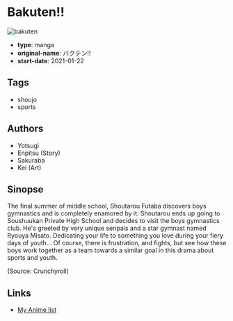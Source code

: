 # Bakuten!!

![bakuten](https://cdn.myanimelist.net/images/manga/1/246370.jpg)

-   **type**: manga
-   **original-name**: バクテン!!
-   **start-date**: 2021-01-22

## Tags

-   shoujo
-   sports

## Authors

-   Yotsugi
-   Enpitsu (Story)
-   Sakuraba
-   Kei (Art)

## Sinopse

The final summer of middle school, Shoutarou Futaba discovers boys gymnastics and is completely enamored by it. Shoutarou ends up going to Soushuukan Private High School and decides to visit the boys gymnastics club. He's greeted by very unique senpais and a star gymnast named Ryouya Misato. Dedicating your life to something you love during your fiery days of youth... Of course, there is frustration, and fights, but see how these boys work together as a team towards a similar goal in this drama about sports and youth.

(Source: Crunchyroll)

## Links

-   [My Anime list](https://myanimelist.net/manga/136573/Bakuten)

